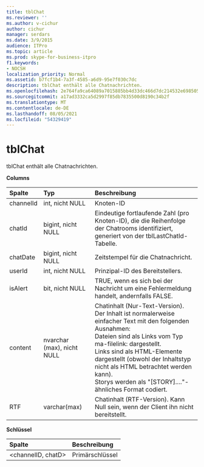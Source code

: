 ```yaml
---
title: tblChat
ms.reviewer: ''
ms.author: v-cichur
author: cichur
manager: serdars
ms.date: 3/9/2015
audience: ITPro
ms.topic: article
ms.prod: skype-for-business-itpro
f1.keywords:
- NOCSH
localization_priority: Normal
ms.assetid: b7fcf1b4-7a3f-4585-a6d9-95e7f030c7dc
description: tblChat enthält alle Chatnachrichten.
ms.openlocfilehash: 2e764fa9ca64089a7015885bb4d33dc466d7dc214532e698505a19d2cf1a0d4a
ms.sourcegitcommit: a17ad3332ca5d2997f85db7835500d8190c34b2f
ms.translationtype: MT
ms.contentlocale: de-DE
ms.lasthandoff: 08/05/2021
ms.locfileid: "54329419"
---
```

# <a name="tblchat"></a>tblChat
 
tblChat enthält alle Chatnachrichten.
  
**Columns**

|**Spalte**|**Typ**|**Beschreibung**|
|:-----|:-----|:-----|
|channelId  <br/> |int, nicht NULL  <br/> |Knoten-ID  <br/> |
|chatId  <br/> |bigint, nicht NULL  <br/> |Eindeutige fortlaufende Zahl (pro Knoten-ID), die die Reihenfolge der Chatrooms identifiziert, generiert von der tblLastChatId-Tabelle.  <br/> |
|chatDate  <br/> |bigint, nicht NULL  <br/> |Zeitstempel für die Chatnachricht.  <br/> |
|userId  <br/> |int, nicht NULL  <br/> |Prinzipal-ID des Bereitstellers.  <br/> |
|isAlert  <br/> |bit, nicht NULL  <br/> |TRUE, wenn es sich bei der Nachricht um eine Fehlermeldung handelt, andernfalls FALSE.  <br/> |
|content  <br/> |nvarchar (max), nicht NULL  <br/> | Chatinhalt (Nur-Text-Version). Der Inhalt ist normalerweise einfacher Text mit den folgenden Ausnahmen: <br/>  Dateien sind als Links vom Typ ma-filelink: dargestellt. <br/>  Links sind als HTML-Elemente dargestellt (obwohl der Inhaltstyp nicht als HTML betrachtet werden kann). <br/>  Storys werden als "[STORY]...."-ähnliches Format codiert. <br/> |
|RTF  <br/> |varchar(max)  <br/> |Chatinhalt (RTF-Version). Kann Null sein, wenn der Client ihn nicht bereitstellt.  <br/> |
   
**Schlüssel**

|**Spalte**|**Beschreibung**|
|:-----|:-----|
|\<channelID, chatD\>  <br/> |Primärschlüssel  <br/> |
   

